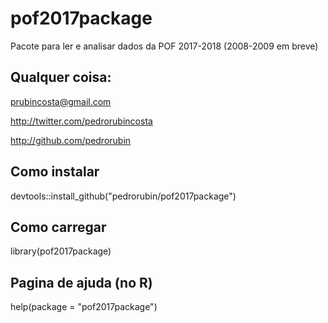 # pof2017package

Pacote para ler e analisar dados da POF 2017-2018 (2008-2009 em breve)
## Qualquer coisa:
prubincosta@gmail.com

http://twitter.com/pedrorubincosta

http://github.com/pedrorubin

## Como instalar
devtools::install_github("pedrorubin/pof2017package")

## Como carregar
library(pof2017package)

## Pagina de ajuda (no R)
help(package = "pof2017package")
